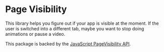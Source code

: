 # Page Visibility

This library helps you figure out if your app is visible at the moment. If the user is switched into a different tab, maybe you want to stop doing animations or pause a video.

This package is backed by the [JavaScript PageVisibility API](https://developer.mozilla.org/en-US/docs/Web/API/Page_Visibility_API).
